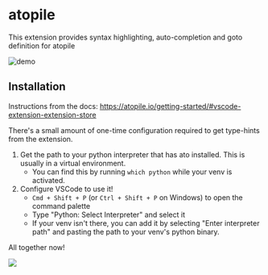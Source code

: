 # atopile

This extension provides syntax highlighting, auto-completion and goto definition for atopile

![demo](/src/vscode-atopile/demo.gif)

## Installation

Instructions from the docs: https://atopile.io/getting-started/#vscode-extension-extension-store

There's a small amount of one-time configuration required to get type-hints from the extension.

1. Get the path to your python interpreter that has ato installed. This is usually in a virtual environment.
   - You can find this by running `which python` while your venv is activated.
2. Configure VSCode to use it!
   - `Cmd + Shift + P` (or `Ctrl + Shift + P` on Windows) to open the command palette
   - Type "Python: Select Interpreter" and select it
   - If your venv isn't there, you can add it by selecting "Enter interpreter path" and pasting the path to your venv's python binary.

All together now!

![](/docs/assets/images/extension-python-setup.gif)
